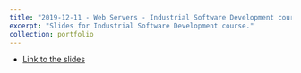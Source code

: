 ```yaml
---
title: "2019-12-11 - Web Servers - Industrial Software Development course"
excerpt: "Slides for Industrial Software Development course."
collection: portfolio
---
```


* [Link to the slides](http://maupin1991.github.io/files/web-servers.pdf)